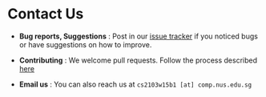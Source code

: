 # Contact Us

* **Bug reports, Suggestions** : Post in our [issue tracker](https://github.com/CS2103JAN2017-W15-B1/main)
  if you noticed bugs or have suggestions on how to improve.

* **Contributing** : We welcome pull requests. Follow the process described [here](https://github.com/oss-generic/process)

* **Email us** : You can also reach us at `cs2103w15b1 [at] comp.nus.edu.sg`
